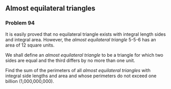 ﻿## Almost equilateral triangles
### Problem 94

It is easily proved that no equilateral triangle exists with integral length sides and integral area. However, the *almost equilateral triangle* 5-5-6 has an area of 12 square units.

We shall define an *almost equilateral triangle* to be a triangle for which two sides are equal and the third differs by no more than one unit.

Find the sum of the perimeters of all *almost equilateral triangles* with integral side lengths and area and whose perimeters do not exceed one billion (1,000,000,000).


